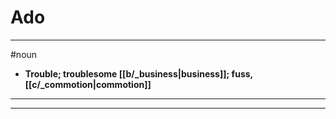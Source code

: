 # Ado
---
#noun
- **Trouble; troublesome [[b/_business|business]]; fuss, [[c/_commotion|commotion]]**
---
---
